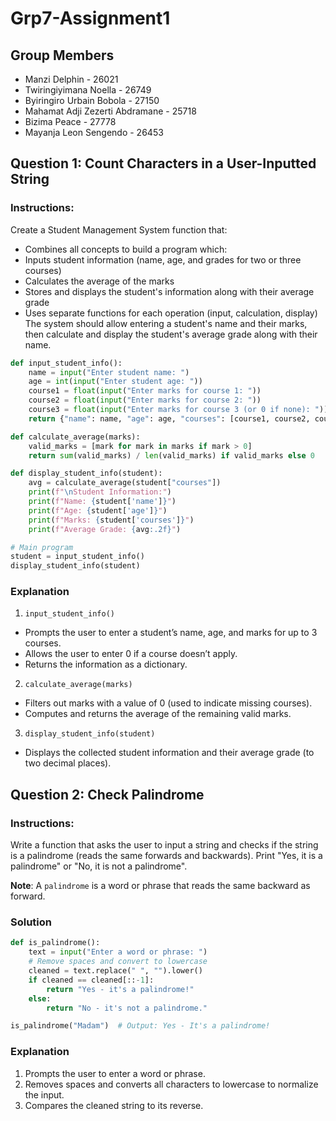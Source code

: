 # Grp7-Assignment1

## Group Members

- Manzi Delphin - 26021
- Twiringiyimana Noella - 26749
- Byiringiro Urbain Bobola - 27150
- Mahamat Adji Zezerti Abdramane - 25718
- Bizima Peace - 27778
- Mayanja Leon Sengendo - 26453

## Question 1: Count Characters in a User-Inputted String

### Instructions:
Create a Student Management System function that:
- Combines all concepts to build a program which:
- Inputs student information (name, age, and grades for two or three courses)
- Calculates the average of the marks
- Stores and displays the student's information along with their average grade
- Uses separate functions for each operation (input, calculation, display)
The system should allow entering a student's name and their marks, then calculate and display the
student's average grade along with their name.

```python
def input_student_info():
    name = input("Enter student name: ")
    age = int(input("Enter student age: "))
    course1 = float(input("Enter marks for course 1: "))
    course2 = float(input("Enter marks for course 2: "))
    course3 = float(input("Enter marks for course 3 (or 0 if none): "))
    return {"name": name, "age": age, "courses": [course1, course2, course3]}

def calculate_average(marks):
    valid_marks = [mark for mark in marks if mark > 0]
    return sum(valid_marks) / len(valid_marks) if valid_marks else 0

def display_student_info(student):
    avg = calculate_average(student["courses"])
    print(f"\nStudent Information:")
    print(f"Name: {student['name']}")
    print(f"Age: {student['age']}")
    print(f"Marks: {student['courses']}")
    print(f"Average Grade: {avg:.2f}")

# Main program
student = input_student_info()
display_student_info(student)
```

### Explanation

1. `input_student_info()`
- Prompts the user to enter a student’s name, age, and marks for up to 3 courses.
- Allows the user to enter 0 if a course doesn’t apply.
- Returns the information as a dictionary.
2. `calculate_average(marks)`
- Filters out marks with a value of 0 (used to indicate missing courses).
- Computes and returns the average of the remaining valid marks.
3. `display_student_info(student)`
- Displays the collected student information and their average grade (to two decimal places).

## Question 2: Check Palindrome

### Instructions:
Write a function that asks the user to input a string and checks if the string is a palindrome (reads the
same forwards and backwards). Print "Yes, it is a palindrome" or "No, it is not a palindrome".

**Note**: A `palindrome` is a word or phrase that reads the same backward as forward.

### Solution

```python
def is_palindrome():
    text = input("Enter a word or phrase: ")
    # Remove spaces and convert to lowercase
    cleaned = text.replace(" ", "").lower()
    if cleaned == cleaned[::-1]:
        return "Yes - it's a palindrome!"
    else:
        return "No - it's not a palindrome."

is_palindrome("Madam")  # Output: Yes - It's a palindrome!
```

### Explanation

1. Prompts the user to enter a word or phrase.
2. Removes spaces and converts all characters to lowercase to normalize the input.
3. Compares the cleaned string to its reverse.

